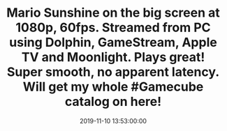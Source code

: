 ---
layout: tweet
title: "Mario Sunshine on the big screen at 1080p, 60fps. Streamed from PC using Dolphin, GameStream, Apple TV and Moonlight. Plays great! Super smooth, no apparent latency. Will get my whole #Gamecube catalog on here!"
date: '2019-11-10 13:53:00:00'
tweetId: 1193602382640373760
tags: [Tweets, Videogames, Moonlight]
---